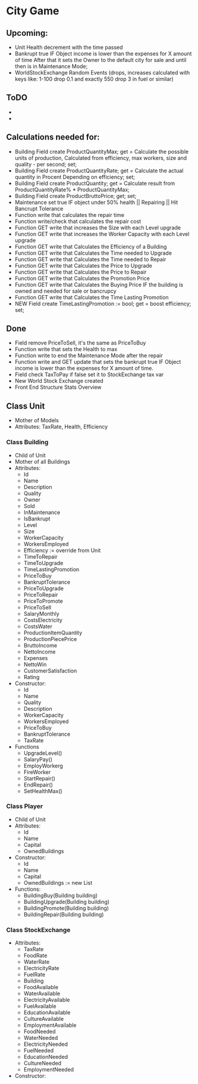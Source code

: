 # City Game

## Upcoming:
- Unit Health decrement with the time passed
- Bankrupt true IF Object income is lower than the expenses for X amount of time After that it sets the Owner to the default city for sale and until then is in Maintenance Mode;
- WorldStockExchange Random Events (drops, increases calculated with keys like: 1-100 drop 0.1 and exactly 550 drop 3 in fuel or similar)

## ToDO
- 
- 

## Calculations needed for:
- Building Field create ProductQuantityMax; get = Calculate the possible units of production, Calculated from efficiency, max workers, size and quality - per second; set;
- Building Field create ProductQuantityRate; get = Calculate the actual quantity in Procent Depending on efficiency; set;  
- Building Field create ProductQuantity; get = Calculate result from ProductQuantityRate% * ProductQuantityMax;
- Building Field create ProductBruttoPrice; get; set;
- Maintenance set true IF object under 50% health || Repairing || Hit Bancrupt Tolerance
- Function write that calculates the repair time
- Function write/check that calculates the repair cost
- Function GET write that increases the Size with each Level upgrade
- Function GET write that increases the Worker Capacity with each Level upgrade
- Function GET write that Calculates the Efficiency of a Building
- Function GET write that Calculates the Time needed to Upgrade
- Function GET write that Calculates the Time needed to Repair
- Function GET write that Calculates the Price to Upgrade
- Function GET write that Calculates the Price to Repair
- Function GET write that Calculates the Promotion Price
- Function GET write that Calculates the Buying Price IF the building is owned and needed for sale or bancrupcy
- Function GET write that Calculates the Time Lasting Promotion 
- NEW Field create TimeLastingPromotion := bool; get = boost efficiency; set;

## Done
- Field remove PriceToSell, it's the same as PriceToBuy
- Function write that sets the Health to max
- Function write to end the Maintenance Mode after the repair
- Function write and GET update that sets the bankrupt true IF Object income is lower than the expenses for X amount of time.
- Field check TaxToPay if false set it to StockExchange tax var
- New World Stock Exchange created 
- Front End Structure Stats Overview

## Class Unit
- Mother of Models
- Attributes: TaxRate, Health, Efficiency

### Class Building
- Child of Unit
- Mother of all Buildings
- Attributes: 
	- Id 
	- Name 
	- Description
	- Quality
	- Owner
	- Sold
	- InMaintenance
	- IsBankrupt
	- Level
	- Size
	- WorkerCapacity
	- WorkersEmployed
	- Efficiency := override from Unit
	- TimeToRepair
	- TimeToUpgrade
	- TimeLastingPromotion
	- PriceToBuy
	- BankruptTolerance
	- PriceToUpgrade
	- PriceToRepair
	- PriceToPromote
	- PriceToSell
	- SalaryMonthly
	- CostsElectricity
	- CostsWater
	- ProductionItemQuantity
	- ProductionPiecePrice
	- BruttoIncome
	- NettoIncome
	- Expenses
	- NettoWin
	- CustomerSatisfaction
	- Rating
- Constructor:
	- Id
	- Name
	- Quality
	- Description
	- WorkerCapacity
	- WorkersEmployed
	- PriceToBuy
	- BankruptTolerance
	- TaxRate
- Functions
	- UpgradeLevel()
	- SalaryPay()
	- EmployWorkerg
	- FireWorker
	- StartRepair()
	- EndRepair()
	- SetHealthMax()


### Class Player
- Child of Unit
- Attributes:
	- Id
	- Name
	- Capital
	- OwnedBuildings
- Constructor:
	- Id
	- Name
	- Capital
	- OwnedBuildings := new List
- Functions:
	- BuildingBuy(Building building)
	- BuildingUpgrade(Building building)
	- BuildingPromote(Building building)
	- BuildingRepair(Building building)

### Class StockExchange
- Attributes:
	- TaxRate
	- FoodRate
	- WaterRate
	- ElectricityRate
	- FuelRate
	- Building
	- FoodAvailable
	- WaterAvailable
	- ElectricityAvailable
	- FuelAvailable
	- EducationAvailable
	- CultureAvailable
	- EmploymentAvailable
	- FoodNeeded
	- WaterNeeded
	- ElectricityNeeded
	- FuelNeeded
	- EducationNeeded
	- CultureNeeded
	- EmploymentNeeded
- Constructor:

